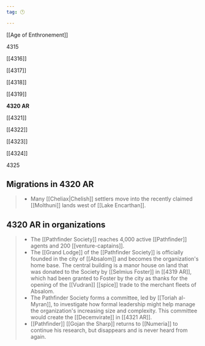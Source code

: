 ```yaml
---
tag: 🕛

---
```

[[Age of Enthronement]]


4315

[[4316]]

[[4317]]

[[4318]]

[[4319]]

**4320 AR**

[[4321]]

[[4322]]

[[4323]]

[[4324]]

4325



## Migrations in 4320 AR

>  - Many [[Cheliax|Chelish]] settlers move into the recently claimed [[Molthuni]] lands west of [[Lake Encarthan]].


## 4320 AR in organizations

>  - The [[Pathfinder Society]] reaches 4,000 active [[Pathfinder]] agents and 200 [[venture-captains]].
>  - The [[Grand Lodge]] of the [[Pathfinder Society]] is officially founded in the city of [[Absalom]] and becomes the organization's home base. The central building is a manor house on land that was donated to the Society by [[Selmius Foster]] in [[4319 AR]], which had been granted to Foster by the city as thanks for the opening of the [[Vudran]] [[spice]] trade to the merchant fleets of Absalom.
>  - The Pathfinder Society forms a committee, led by [[Toriah al-Myran]], to investigate how formal leadership might help manage the organization's increasing size and complexity. This committee would create the [[Decemvirate]] in [[4321 AR]].
>  - [[Pathfinder]] [[Gojan the Sharp]] returns to [[Numeria]] to continue his research, but disappears and is never heard from again.






